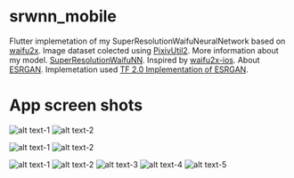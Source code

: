 # srwnn_mobile
 Flutter implemetation of my SuperResolutionWaifuNeuralNetwork based on [waifu2x](https://github.com/nagadomi/waifu2x). 
 Image dataset colected using [PixivUtil2](https://github.com/Nandaka/PixivUtil2).
 More information about my model. [SuperResolutionWaifuNN](https://github.com/Exusai/SuperResolutionWaifuNN).
 Inspired by [waifu2x-ios](https://github.com/imxieyi/waifu2x-ios).
 About [ESRGAN](https://github.com/xinntao/ESRGAN). Implemetation used [TF 2.0 Implementation of ESRGAN](https://github.com/captain-pool/GSOC/tree/master/E2_ESRGAN).
 
# App screen shots
 ![alt text-1](https://github.com/Exusai/srwnn_mobile/blob/master/srwnnScrenShots/Screenshot_1599929095.png?raw=true) ![alt text-2](https://github.com/Exusai/srwnn_mobile/blob/master/srwnnScrenShots/Screenshot_1599929015.png?raw=true)
 
 ![alt text-1](https://github.com/Exusai/srwnn_mobile/blob/master/srwnnScrenShots/Screenshot_1599929327.png?raw=true) ![alt text-2](https://github.com/Exusai/srwnn_mobile/blob/master/srwnnScrenShots/Screenshot_1599929500.png?raw=true)
 
 ![alt text-1](https://github.com/Exusai/srwnn_mobile/blob/master/srwnnScrenShots/Screenshot_1599929623.png?raw=true) ![alt text-2](https://github.com/Exusai/srwnn_mobile/blob/master/srwnnScrenShots/Screenshot_1599929639.png?raw=true) ![alt text-3](https://github.com/Exusai/srwnn_mobile/blob/master/srwnnScrenShots/Screenshot_1599929660.png?raw=true) ![alt text-4](https://github.com/Exusai/srwnn_mobile/blob/master/srwnnScrenShots/Screenshot_1599929666.png?raw=true) ![alt text-5](https://github.com/Exusai/srwnn_mobile/blob/master/srwnnScrenShots/Screenshot_1599929670.png?raw=true)
